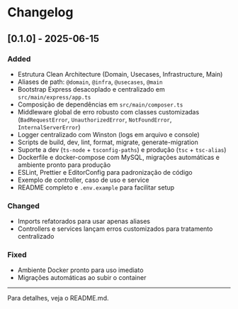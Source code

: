 # Changelog

## [0.1.0] - 2025-06-15

### Added

- Estrutura Clean Architecture (Domain, Usecases, Infrastructure, Main)
- Aliases de path: `@domain`, `@infra`, `@usecases`, `@main`
- Bootstrap Express desacoplado e centralizado em `src/main/express/app.ts`
- Composição de dependências em `src/main/composer.ts`
- Middleware global de erro robusto com classes customizadas (`BadRequestError`, `UnauthorizedError`, `NotFoundError`, `InternalServerError`)
- Logger centralizado com Winston (logs em arquivo e console)
- Scripts de build, dev, lint, format, migrate, generate-migration
- Suporte a dev (`ts-node` + `tsconfig-paths`) e produção (`tsc` + `tsc-alias`)
- Dockerfile e docker-compose com MySQL, migrações automáticas e ambiente pronto para produção
- ESLint, Prettier e EditorConfig para padronização de código
- Exemplo de controller, caso de uso e service
- README completo e `.env.example` para facilitar setup

### Changed

- Imports refatorados para usar apenas aliases
- Controllers e services lançam erros customizados para tratamento centralizado

### Fixed

- Ambiente Docker pronto para uso imediato
- Migrações automáticas ao subir o container

---

Para detalhes, veja o README.md.
